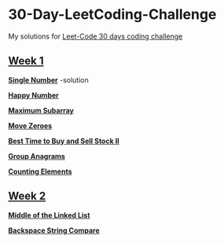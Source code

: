 # 30-Day-LeetCoding-Challenge
My solutions for [Leet-Code 30 days coding challenge](https://leetcode.com/explore/challenge/card/30-day-leetcoding-challenge/)


## [Week 1](https://leetcode.com/explore/challenge/card/30-day-leetcoding-challenge/528/week-1/)

[**Single Number**](https://leetcode.com/explore/challenge/card/30-day-leetcoding-challenge/528/week-1/3283/)
  -solution

[**Happy Number**](https://leetcode.com/explore/challenge/card/30-day-leetcoding-challenge/528/week-1/3284/)

[**Maximum Subarray**](https://leetcode.com/explore/challenge/card/30-day-leetcoding-challenge/528/week-1/3285/)

[**Move Zeroes**](https://leetcode.com/explore/challenge/card/30-day-leetcoding-challenge/528/week-1/3286/)

[**Best Time to Buy and Sell Stock II**](https://leetcode.com/explore/challenge/card/30-day-leetcoding-challenge/528/week-1/3287/)

[**Group Anagrams**](https://leetcode.com/explore/challenge/card/30-day-leetcoding-challenge/528/week-1/3288/)

[**Counting Elements**](https://leetcode.com/explore/challenge/card/30-day-leetcoding-challenge/528/week-1/3289/)



## [Week 2](https://leetcode.com/explore/challenge/card/30-day-leetcoding-challenge/529/week-2/)

[**Middle of the Linked List**](https://leetcode.com/explore/challenge/card/30-day-leetcoding-challenge/529/week-2/3290/)

[**Backspace String Compare**](https://leetcode.com/explore/challenge/card/30-day-leetcoding-challenge/529/week-2/3291/)

